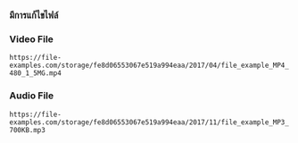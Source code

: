 ### มีการแก้ไขไฟล์

### Video File
`https://file-examples.com/storage/fe8d06553067e519a994eaa/2017/04/file_example_MP4_480_1_5MG.mp4`

### Audio File
`https://file-examples.com/storage/fe8d06553067e519a994eaa/2017/11/file_example_MP3_700KB.mp3`